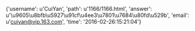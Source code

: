 {'username': u'CuiYan', 'path': u'1166/1166.html', 'answer': u'\u9605\u8bfb\u5927\u91cf\u4ee3\u7801\u7684\u80fd\u529b', 'email': u'cuiyan@vip.163.com', 'time': '2016-02-26:15:21:04'}